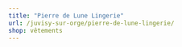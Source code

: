 ```yaml
---
title: "Pierre de Lune Lingerie"
url: /juvisy-sur-orge/pierre-de-lune-lingerie/
shop: vêtements
---
```

